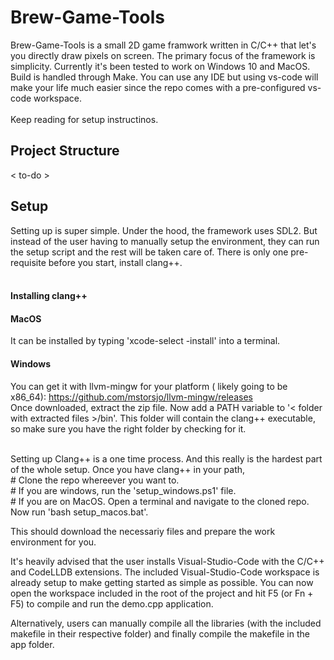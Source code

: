 # Brew-Game-Tools
Brew-Game-Tools is a small 2D game framwork written in C/C++ that let's you directly draw pixels on screen. The primary focus of the framework is simplicity. 
Currently it's been tested to work on Windows 10 and MacOS. Build is handled through Make. You can use any IDE but using vs-code will make your life much easier since the repo comes with
a pre-configured vs-code workspace.<br><br>
Keep reading for setup instructinos.

## Project Structure
< to-do >

## Setup
Setting up is super simple. Under the hood, the framework uses SDL2. But instead of the user having to manually setup the environment, they can run the setup script and the rest will be taken care of. 
There is only one pre-requisite before you start, install clang++. <br>
<br>
#### Installing clang++
  #### MacOS
  It can be installed by typing 'xcode-select -install' into a terminal. <br>
  #### Windows
  You can get it with llvm-mingw for your platform ( likely going to be x86_64): https://github.com/mstorsjo/llvm-mingw/releases <br>
  Once downloaded, extract the zip file. Now add a PATH variable to '< folder with extracted files >/bin'. This folder will contain the clang++ executable, so make sure you have the right 
  folder by checking for it. <br><br>
  
<p> Setting up Clang++ is a one time process. And this really is the hardest part of the whole setup. Once you have clang++ in your path,<br> 
  # Clone the repo whereever you want to.<br>
  # If you are windows, run the 'setup_windows.ps1' file.<br>
  # If you are on MacOS. Open a terminal and navigate to the cloned repo. Now run 'bash setup_macos.bat'.<br>
 

This should download the necessariy files and prepare the work environment for you.<br>
<p>It's heavily advised that the user installs Visual-Studio-Code with the C/C++ and CodeLLDB extensions. The included Visual-Studio-Code workspace is already setup to make getting started
as simple as possible. You can now open the workspace included in the root of the project and hit F5 (or Fn + F5) to compile and run the demo.cpp application.<br>
<p>Alternatively, users can manually compile all the libraries (with the included makefile in their respective folder) and finally compile the makefile in the app
folder.
  
  
   
